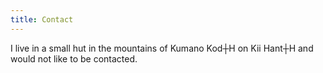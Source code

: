 ```yaml
---
title: Contact
---
```


I live in a small hut in the mountains of Kumano Kod┼Н on Kii Hant┼Н and would not
like to be contacted.
